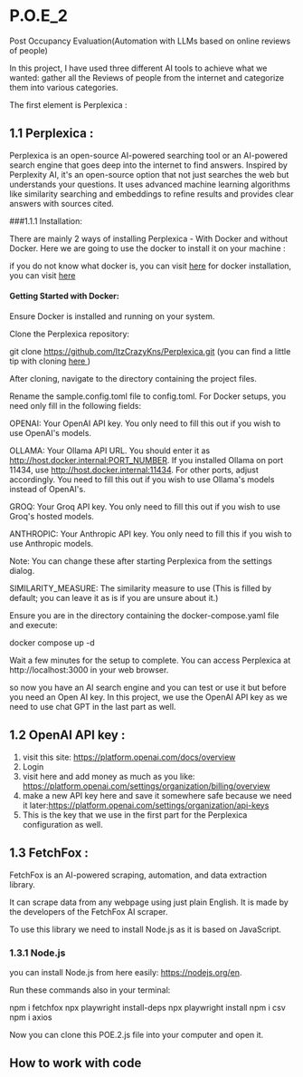 # P.O.E_2

 Post Occupancy Evaluation(Automation with LLMs based on online reviews of people)

 In this project, I have used three different AI tools to achieve what we wanted: gather all the Reviews of people from the internet and categorize them into various categories.

 The first element is Perplexica :

 ## 1.1 Perplexica :
 Perplexica is an open-source AI-powered searching tool or an AI-powered search engine that goes deep into the internet to find answers. Inspired by Perplexity AI, it's an open-source option that not just searches the web but understands your questions. It uses advanced machine learning algorithms like similarity searching and embeddings to refine results and provides clear answers with sources cited.

 ###1.1.1 Installation:

 There are mainly 2 ways of installing Perplexica - With Docker and without Docker. Here we are going to use the docker to install it on your machine :

 if you do not know what docker is, you  can visit <a href='https://docs.docker.com/get-started/docker-overview/'>here</a>
 for docker installation, you can visit <a href='https://www.docker.com/'> here </a> 
 
 #### Getting Started with Docker:
 Ensure Docker is installed and running on your system.

Clone the Perplexica repository:

git clone https://github.com/ItzCrazyKns/Perplexica.git
(you can find a little tip with cloning <a href='https://www.google.com/search?q=how+clone+a+repository&oq=how+clone+arepo&gs_lcrp=EgZjaHJvbWUqCQgBEAAYDRiABDIGCAAQRRg5MgkIARAAGA0YgAQyCggCEAAYCBgNGB4yCggDEAAYCBgNGB4yCggEEAAYCBgNGB4yCggFEAAYCBgNGB4yCggGEAAYCBgNGB4yCggHEAAYCBgNGB4yCggIEAAYCBgNGB4yCggJEAAYCBgNGB7SAQg2MDcxajBqN6gCALACAA&sourceid=chrome&ie=UTF-8#fpstate=ive&vld=cid:9a9f356b,vid:bQrtezWlphU,st:0'> here </a>)

After cloning, navigate to the directory containing the project files.

Rename the sample.config.toml file to config.toml. For Docker setups, you need only fill in the following fields:

OPENAI: Your OpenAI API key. You only need to fill this out if you wish to use OpenAI's models.

OLLAMA: Your Ollama API URL. You should enter it as http://host.docker.internal:PORT_NUMBER. If you installed Ollama on port 11434, use http://host.docker.internal:11434. For other ports, adjust accordingly. You need to fill this out if you wish to use Ollama's models instead of OpenAI's.

GROQ: Your Groq API key. You only need to fill this out if you wish to use Groq's hosted models.

ANTHROPIC: Your Anthropic API key. You only need to fill this if you wish to use Anthropic models.

Note: You can change these after starting Perplexica from the settings dialog.

SIMILARITY_MEASURE: The similarity measure to use (This is filled by default; you can leave it as is if you are unsure about it.)

Ensure you are in the directory containing the docker-compose.yaml file and execute:

docker compose up -d

Wait a few minutes for the setup to complete. You can access Perplexica at http://localhost:3000 in your web browser.

so now you have an AI search engine and you can test or use it but before you need an Open AI key.
In this project, we use the OpenAI API key as we need to use chat GPT in the last part as well.


## 1.2 OpenAI API key :
 1. visit this site: https://platform.openai.com/docs/overview
 2. Login
 3. visit here and add money as much as you like: https://platform.openai.com/settings/organization/billing/overview
 4. make a new API key here and save it somewhere safe because we need it later:https://platform.openai.com/settings/organization/api-keys
 5. This is the key that we use in the first part for the Perplexica configuration as well.

## 1.3 FetchFox :

FetchFox is an AI-powered scraping, automation, and data extraction library.

It can scrape data from any webpage using just plain English. It is made by the developers of the FetchFox AI scraper.

To use this library  we need to install Node.js as it is based on JavaScript.

### 1.3.1 Node.js

you can install Node.js from here easily: https://nodejs.org/en.

Run these commands also in your terminal:

npm i fetchfox
npx playwright install-deps
npx playwright install
npm i csv 
npm i axios

Now you can clone this POE.2.js file into your computer and open it.

## How to work with code 










    



 
